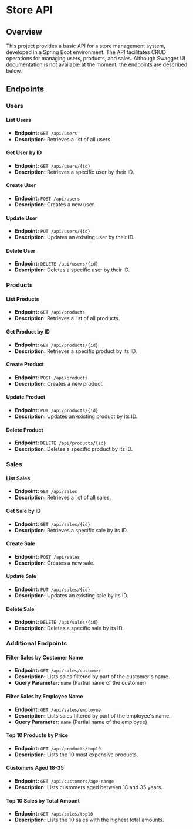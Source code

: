 # Store API

## Overview

This project provides a basic API for a store management system, developed in a Spring Boot environment. The API facilitates CRUD operations for managing users, products, and sales. Although Swagger UI documentation is not available at the moment, the endpoints are described below.

## Endpoints

### Users

#### List Users
- **Endpoint:** `GET /api/users`
- **Description:** Retrieves a list of all users.

#### Get User by ID
- **Endpoint:** `GET /api/users/{id}`
- **Description:** Retrieves a specific user by their ID.

#### Create User
- **Endpoint:** `POST /api/users`
- **Description:** Creates a new user.

#### Update User
- **Endpoint:** `PUT /api/users/{id}`
- **Description:** Updates an existing user by their ID.

#### Delete User
- **Endpoint:** `DELETE /api/users/{id}`
- **Description:** Deletes a specific user by their ID.

### Products

#### List Products
- **Endpoint:** `GET /api/products`
- **Description:** Retrieves a list of all products.

#### Get Product by ID
- **Endpoint:** `GET /api/products/{id}`
- **Description:** Retrieves a specific product by its ID.

#### Create Product
- **Endpoint:** `POST /api/products`
- **Description:** Creates a new product.

#### Update Product
- **Endpoint:** `PUT /api/products/{id}`
- **Description:** Updates an existing product by its ID.

#### Delete Product
- **Endpoint:** `DELETE /api/products/{id}`
- **Description:** Deletes a specific product by its ID.

### Sales

#### List Sales
- **Endpoint:** `GET /api/sales`
- **Description:** Retrieves a list of all sales.

#### Get Sale by ID
- **Endpoint:** `GET /api/sales/{id}`
- **Description:** Retrieves a specific sale by its ID.

#### Create Sale
- **Endpoint:** `POST /api/sales`
- **Description:** Creates a new sale.

#### Update Sale
- **Endpoint:** `PUT /api/sales/{id}`
- **Description:** Updates an existing sale by its ID.

#### Delete Sale
- **Endpoint:** `DELETE /api/sales/{id}`
- **Description:** Deletes a specific sale by its ID.

### Additional Endpoints

#### Filter Sales by Customer Name
- **Endpoint:** `GET /api/sales/customer`
- **Description:** Lists sales filtered by part of the customer's name.
- **Query Parameter:** `name` (Partial name of the customer)

#### Filter Sales by Employee Name
- **Endpoint:** `GET /api/sales/employee`
- **Description:** Lists sales filtered by part of the employee's name.
- **Query Parameter:** `name` (Partial name of the employee)

#### Top 10 Products by Price
- **Endpoint:** `GET /api/products/top10`
- **Description:** Lists the 10 most expensive products.

#### Customers Aged 18-35
- **Endpoint:** `GET /api/customers/age-range`
- **Description:** Lists customers aged between 18 and 35 years.

#### Top 10 Sales by Total Amount
- **Endpoint:** `GET /api/sales/top10`
- **Description:** Lists the 10 sales with the highest total amounts.
